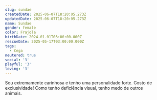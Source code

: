```yaml
---
slug: sundae
createdDate: 2025-06-07T18:20:05.273Z
updatedDate: 2025-06-07T18:20:05.273Z
name: Sundae
gender: female
color: Frajola
birthDate: 2024-01-01T03:00:00.000Z
rescueDate: 2025-05-17T03:00:00.000Z
tags:
  - Cega
neutered: true
social: '3'
playful: '3'
loving: '3'
---
```


Sou extremamente carinhosa e tenho uma personalidade forte. Gosto de exclusividade! Como tenho deficiência visual, tenho medo de outros animais.
